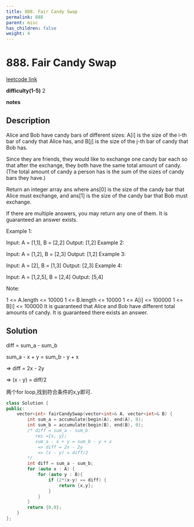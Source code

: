 ```yaml
---
title: 888. Fair Candy Swap
permalink: 888
parent: misc
has_children: false
weight: 4
---
```

# 888. Fair Candy Swap
[leetcode link](https://leetcode.com/problems/fair-candy-swap/)

**difficulty(1-5)** 
2

**notes** 


## Description
Alice and Bob have candy bars of different sizes: A[i] is the size of the i-th bar of candy that Alice has, and B[j] is the size of the j-th bar of candy that Bob has.

Since they are friends, they would like to exchange one candy bar each so that after the exchange, they both have the same total amount of candy.  (The total amount of candy a person has is the sum of the sizes of candy bars they have.)

Return an integer array ans where ans[0] is the size of the candy bar that Alice must exchange, and ans[1] is the size of the candy bar that Bob must exchange.

If there are multiple answers, you may return any one of them.  It is guaranteed an answer exists.

 

Example 1:

Input: A = [1,1], B = [2,2]
Output: [1,2]
Example 2:

Input: A = [1,2], B = [2,3]
Output: [1,2]
Example 3:

Input: A = [2], B = [1,3]
Output: [2,3]
Example 4:

Input: A = [1,2,5], B = [2,4]
Output: [5,4]
 

Note:

1 <= A.length <= 10000
1 <= B.length <= 10000
1 <= A[i] <= 100000
1 <= B[i] <= 100000
It is guaranteed that Alice and Bob have different total amounts of candy.
It is guaranteed there exists an answer.


## Solution
diff = sum_a - sum_b 

sum_a - x + y = sum_b - y + x

=> diff = 2x - 2y

=> (x - y) = diff/2

两个for loop,找到符合条件的x,y即可.

```c++
class Solution {
public:
    vector<int> fairCandySwap(vector<int>& A, vector<int>& B) {
        int sum_a = accumulate(begin(A), end(A), 0);
        int sum_b = accumulate(begin(B), end(B), 0);
        /* diff = sum_a - sum_b 
           res ={x, y};
           sum_a - x + y = sum_b - y + x
            => diff = 2x - 2y
            => (x - y) = diff/2
        */
        int diff = sum_a - sum_b;
        for (auto x : A) {
            for (auto y : B){
                if (2*(x-y) == diff) {
                    return {x,y};
                }
            }
        }
        return {0,0};
    }
};
``` 


